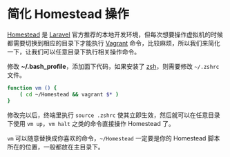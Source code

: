# 简化 Homestead 操作

[Homestead](https://laravel.com/docs/5.6/homestead) 是 [Laravel](https://laravel.com/) 官方推荐的本地开发环境，但每次想要操作虚拟机的时候都需要切换到相应的目录下才能执行 [Vagrant](https://www.vagrantup.com/) 命令，比较麻烦，所以我们来简化一下，让我们可以任意目录下执行相关操作命令。

修改 **~/.bash_profile**，添加面下代码，如果安装了 [zsh](https://wiki.archlinux.org/index.php/Zsh_(%E7%AE%80%E4%BD%93%E4%B8%AD%E6%96%87))，则需要修改 `~/.zshrc` 文件。

```bash
function vm () {
    ( cd ~/Homestead && vagrant $* )
}
```

修改完以后，终端里执行 `source .zshrc` 使其立即生效，然后就可以在任意目录下使用 `vm up`，`vm halt` 之类的命令直接操作 Homestead 了。

`vm` 可以随意替换成你喜欢的命令，`~/Homestead` 一定要是你的 Homestead 脚本所在的位置，一般都放在主目录下。